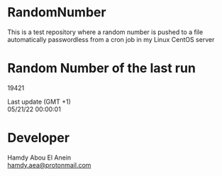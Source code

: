 # RandomNumber    
This is a test repository where a random number is pushed to a file automatically passwordless from a cron job in my Linux CentOS server    
# Random Number of the last run   
19421
      
Last update (GMT +1)    
05/21/22 00:00:01
# Developer    
Hamdy Abou El Anein   
hamdy.aea@protonmail.com
